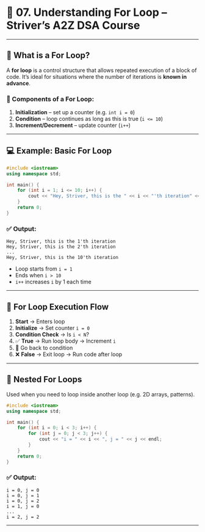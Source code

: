 # 🔁 07. Understanding For Loop – Striver’s A2Z DSA Course

---

## 🚀 What is a For Loop?

A **for loop** is a control structure that allows repeated execution of a block of code. It’s ideal for situations where the number of iterations is **known in advance**.

### 🔹 Components of a For Loop:

1. **Initialization** – set up a counter (e.g. `int i = 0`)
2. **Condition** – loop continues as long as this is true (`i <= 10`)
3. **Increment/Decrement** – update counter (`i++`)

---

## 💻 Example: Basic For Loop

```cpp
#include <iostream>
using namespace std;

int main() {
    for (int i = 1; i <= 10; i++) {
        cout << "Hey, Striver, this is the " << i << "'th iteration" << endl;
    }
    return 0;
}
```

### ✅ Output:

```
Hey, Striver, this is the 1'th iteration
Hey, Striver, this is the 2'th iteration
...
Hey, Striver, this is the 10'th iteration
```

- Loop starts from `i = 1`
- Ends when `i > 10`
- `i++` increases `i` by 1 each time

---

## 🔄 For Loop Execution Flow

1. **Start** → Enters loop
2. **Initialize** → Set counter `i = 0`
3. **Condition Check** → Is `i < N`?
4. ✅ **True** → Run loop body → Increment `i`
5. 🔁 Go back to condition
6. ❌ **False** → Exit loop → Run code after loop

---

## 🔁 Nested For Loops

Used when you need to loop inside another loop (e.g. 2D arrays, patterns).

```cpp
#include <iostream>
using namespace std;

int main() {
    for (int i = 0; i < 3; i++) {
        for (int j = 0; j < 3; j++) {
            cout << "i = " << i << ", j = " << j << endl;
        }
    }
    return 0;
}
```

### ✅ Output:

```
i = 0, j = 0
i = 0, j = 1
i = 0, j = 2
i = 1, j = 0
...
i = 2, j = 2
```

---
